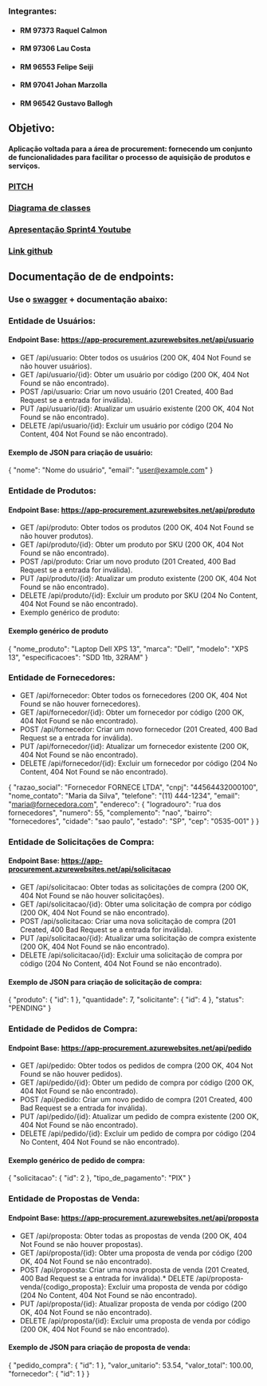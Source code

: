 ### Integrantes:
* #### RM 97373 Raquel Calmon
* #### RM 97306 Lau Costa
* #### RM 96553 Felipe Seiji
* #### RM 97041 Johan Marzolla
* #### RM 96542 Gustavo Ballogh


## Objetivo:

#### Aplicação voltada para a área de procurement: fornecendo um conjunto de funcionalidades para facilitar o processo de aquisição de produtos e serviços.

### [PITCH](https://www.youtube.com/watch?v=BVj8tq1eWTI&feature=youtu.be)
### [Diagrama de classes](procurement.png)
### [Apresentação Sprint4 Youtube](https://youtu.be/ofkmjrldLgM)
### [Link github](https://github.com/r4cs/procurement)

## Documentação de de endpoints:
### Use o [swagger](https://app-procurement.azurewebsites.net/swagger-ui/index.html) + documentação abaixo: 

### Entidade de Usuários:
#### Endpoint Base: https://app-procurement.azurewebsites.net/api/usuario
* GET    /api/usuario:      Obter todos os usuários (200 OK, 404 Not Found se não houver usuários).
* GET    /api/usuario/{id}: Obter um usuário por código (200 OK, 404 Not Found se não encontrado).
* POST   /api/usuario:      Criar um novo usuário (201 Created, 400 Bad Request se a entrada for inválida).
* PUT    /api/usuario/{id}: Atualizar um usuário existente (200 OK, 404 Not Found se não encontrado).
* DELETE /api/usuario/{id}: Excluir um usuário por código (204 No Content, 404 Not Found se não encontrado).
#### Exemplo de JSON para criação de usuário:
{
"nome": "Nome do usuário",
"email": "user@example.com"
}


### Entidade de Produtos:
#### Endpoint Base: https://app-procurement.azurewebsites.net/api/produto
* GET    /api/produto:      Obter todos os produtos (200 OK, 404 Not Found se não houver produtos).
* GET    /api/produto/{id}: Obter um produto por SKU (200 OK, 404 Not Found se não encontrado).
* POST   /api/produto:      Criar um novo produto (201 Created, 400 Bad Request se a entrada for inválida).
* PUT    /api/produto/{id}: Atualizar um produto existente (200 OK, 404 Not Found se não encontrado).
* DELETE /api/produto/{id}: Excluir um produto por SKU (204 No Content, 404 Not Found se não encontrado).
* Exemplo genérico de produto:
#### Exemplo genérico de produto
{
"nome_produto": "Laptop Dell XPS 13",
"marca": "Dell",
"modelo": "XPS 13",
"especificacoes": "SDD 1tb, 32RAM"
}


### Entidade de Fornecedores:
* GET    /api/fornecedor:      Obter todos os fornecedores (200 OK, 404 Not Found se não houver fornecedores).
* GET    /api/fornecedor/{id}: Obter um fornecedor por código (200 OK, 404 Not Found se não encontrado).
* POST   /api/fornecedor:      Criar um novo fornecedor (201 Created, 400 Bad Request se a entrada for inválida).
* PUT    /api/fornecedor/{id}: Atualizar um fornecedor existente (200 OK, 404 Not Found se não encontrado).
* DELETE /api/fornecedor/{id}: Excluir um fornecedor por código (204 No Content, 404 Not Found se não encontrado).

{
"razao_social": "Fornecedor FORNECE LTDA",
"cnpj": "44564432000100",
"nome_contato": "Maria da Silva",
"telefone": "(11) 444-1234",
"email": "maria@fornecedora.com",
"endereco": {
    "logradouro": "rua dos fornecedores",
    "numero": 55,
    "complemento": "nao",
    "bairro": "fornecedores",
    "cidade": "sao paulo",
    "estado": "SP",
    "cep": "0535-001"
    }
}

### Entidade de Solicitações de Compra:
#### Endpoint Base: https://app-procurement.azurewebsites.net/api/solicitacao
* GET    /api/solicitacao:      Obter todas as solicitações de compra (200 OK, 404 Not Found se não houver solicitações).
* GET    /api/solicitacao/{id}: Obter uma solicitação de compra por código (200 OK, 404 Not Found se não encontrado).
* POST   /api/solicitacao:      Criar uma nova solicitação de compra (201 Created, 400 Bad Request se a entrada for inválida).
* PUT    /api/solicitacao/{id}: Atualizar uma solicitação de compra existente (200 OK, 404 Not Found se não encontrado).
* DELETE /api/solicitacao/{id}: Excluir uma solicitação de compra por código (204 No Content, 404 Not Found se não encontrado).
#### Exemplo de JSON para criação de solicitação de compra:
{
"produto": { "id": 1 },
"quantidade": 7,
"solicitante": { "id": 4 },
"status": "PENDING"
}

### Entidade de Pedidos de Compra:
#### Endpoint Base: https://app-procurement.azurewebsites.net/api/pedido
* GET    /api/pedido:      Obter todos os pedidos de compra (200 OK, 404 Not Found se não houver pedidos).
* GET    /api/pedido/{id}: Obter um pedido de compra por código (200 OK, 404 Not Found se não encontrado).
* POST   /api/pedido:      Criar um novo pedido de compra (201 Created, 400 Bad Request se a entrada for inválida).
* PUT    /api/pedido/{id}: Atualizar um pedido de compra existente (200 OK, 404 Not Found se não encontrado).
* DELETE /api/pedido/{id}: Excluir um pedido de compra por código (204 No Content, 404 Not Found se não encontrado).
#### Exemplo genérico de pedido de compra:
{
"solicitacao": { "id": 2 },
"tipo_de_pagamento": "PIX"
}

### Entidade de Propostas de Venda:
#### Endpoint Base: https://app-procurement.azurewebsites.net/api/proposta
* GET    /api/proposta:      Obter todas as propostas de venda (200 OK, 404 Not Found se não houver propostas).
* GET    /api/proposta/{id}: Obter uma proposta de venda por código (200 OK, 404 Not Found se não encontrado).
* POST   /api/proposta:      Criar uma nova proposta de venda (201 Created, 400 Bad Request se a entrada for inválida).* DELETE /api/proposta-venda/{codigo_proposta}: Excluir uma proposta de venda por código (204 No Content, 404 Not Found se não encontrado).
* PUT    /api/proposta/{id}: Atualizar proposta de venda por código (200 OK, 404 Not Found se não encontrado).
* DELETE /api/proposta/{id}: Excluir uma proposta de venda por código (200 OK, 404 Not Found se não encontrado).
#### Exemplo de JSON para criação de proposta de venda:
{
"pedido_compra": { "id": 1 },
"valor_unitario": 53.54,
"valor_total": 100.00,
"fornecedor": { "id": 1 }
}

